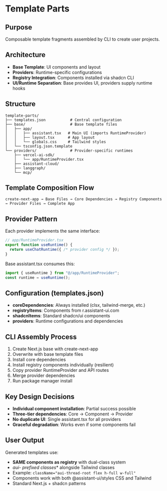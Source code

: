 # Template Parts

## Purpose
Composable template fragments assembled by CLI to create user projects.

## Architecture
- **Base Template**: UI components and layout
- **Providers**: Runtime-specific configurations
- **Registry Integration**: Components installed via shadcn CLI
- **UI/Runtime Separation**: Base provides UI, providers supply runtime hooks

## Structure
```
template-parts/
├── templates.json           # Central configuration
├── base/                    # Base template files
│   ├── app/
│   │   ├── assistant.tsx   # Main UI (imports RuntimeProvider)
│   │   ├── layout.tsx      # App layout
│   │   └── globals.css     # Tailwind styles
│   └── tsconfig.json.template
└── providers/               # Provider-specific runtimes
    ├── vercel-ai-sdk/
    │   └── app/RuntimeProvider.tsx
    ├── assistant-cloud/
    ├── langgraph/
    └── mcp/
```

## Template Composition Flow
```
create-next-app → Base Files → Core Dependencies → Registry Components → Provider Files → Complete App
```

## Provider Pattern
Each provider implements the same interface:
```typescript
// app/RuntimeProvider.tsx
export function useRuntime() {
  return useChatRuntime({ /* provider config */ });
}
```

Base assistant.tsx consumes this:
```typescript
import { useRuntime } from "@/app/RuntimeProvider";
const runtime = useRuntime();
```

## Configuration (templates.json)
- **coreDependencies**: Always installed (clsx, tailwind-merge, etc.)
- **registryItems**: Components from r.assistant-ui.com
- **shadcnItems**: Standard shadcn/ui components
- **providers**: Runtime configurations and dependencies

## CLI Assembly Process
1. Create Next.js base with create-next-app
2. Overwrite with base template files
3. Install core dependencies
4. Install registry components individually (resilient)
5. Copy provider RuntimeProvider and API routes
6. Merge provider dependencies
7. Run package manager install

## Key Design Decisions
- **Individual component installation**: Partial success possible
- **Three-tier dependencies**: Core → Component → Provider
- **No duplicate UI**: Single assistant.tsx for all providers
- **Graceful degradation**: Works even if some components fail

## User Output
Generated templates use:
- **SAME components as registry** with dual-class system
- **aui-* prefixed classes** alongside Tailwind classes
- Example: `className="aui-thread-root flex h-full w-full"`
- Components work with both @assistant-ui/styles CSS and Tailwind
- Standard Next.js + shadcn patterns